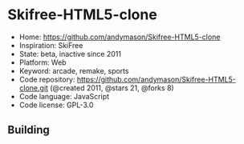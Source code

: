 # Skifree-HTML5-clone

- Home: https://github.com/andymason/Skifree-HTML5-clone
- Inspiration: SkiFree
- State: beta, inactive since 2011
- Platform: Web
- Keyword: arcade, remake, sports
- Code repository: https://github.com/andymason/Skifree-HTML5-clone.git (@created 2011, @stars 21, @forks 8)
- Code language: JavaScript
- Code license: GPL-3.0

## Building
